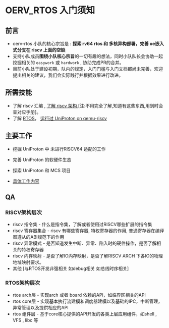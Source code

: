 # OERV_RTOS 入门须知

## 前言

- oerv-rtos 小队的核心宗旨是 : **探索 rv64 rtos 和 多核异构部署，完善 oe嵌入式分支在 riscv 上面的空缺**
- 支持小队成员**围绕小队核心宗旨**的一切有趣的想法，同时小队队长会协助一起挖掘相关的 `easywork` 或 `hardwork` , 协助完成PR的合并。
- 目前小队处于建设初期，队内的规定，入门门槛与入门文档都尚未完善，欢迎提出相关的建议，我们会实际践行并根据效果进行改进。

## 所需技能

- 了解 riscv 汇编 , [了解 riscv 架构 ](#RISCV架构层次)   [注:不用完全了解,知道有这些东西,用到时会查对应手册]。 
- 了解 [RTOS](#RTOS架构层次)， [运行过 UniProton on qemu-riscv](run_uniproton.md)

## 主要工作

- 挖掘 UniProton 中 未进行RISCV64 适配的工作
- 完善 UniProton 的软硬件生态
- 探索 UniProton 和 MCS 项目

- [具体工作内容](issue.md)  

## QA

### RISCV架构层次

- riscv 指令集 -  什么是指令集，了解或者使用过RISCV哪些扩展的指令集
- riscv 寄存器集合 - riscv 有哪些寄存器, 特权寄存器的作用, 普通寄存器在编译器遵从的ABI规范下的作用
- riscv 异常模式 -  是否知道发生中断、异常、陷入时的硬件操作，是否了解相关的特权寄存器
- riscv 内存映射 -  是否了解IO内存映射，是否了解RISCV ARCH 下各IO的物理地址映射要求。
- 其他   [与RTOS开发非强相关 如debug相关 如总线时序相关]

### RTOS架构层次

- rtos arch层  -  实现arch 或者 board 依赖的API，如临界区相关的API
- rtos core层  -  实现基本执行流建模和调度器建模以及基础的IPC，中断管理，异常管理以及提供相应的API
- rtos 组件层  -  基于core核心提供的API开发的各类上层应用组件，如shell , VFS , libc 等